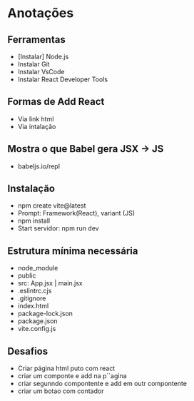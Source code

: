 # Anotações

## Ferramentas
- [Instalar] Node.js
- Instalar Git
- Instalar VsCode
- Instalar React Developer Tools

## Formas de Add React
- Via link html
- Via intalação

## Mostra o que Babel gera JSX -> JS
- babeljs.io/repl

## Instalação
- npm create vite@latest
- Prompt: Framework(React), variant (JS)
- npm install
- Start servidor: npm run dev

## Estrutura mínima necessária
- node_module
- public
- src: App.jsx | main.jsx
- .eslintrc.cjs
- .gitignore
- index.html
- package-lock.json
- package.json
- vite.config.js

## Desafios
- Criar página html puto com react
- criar um componte e add na p´´agina
- criar segunndo compontente e add em outr compontente
- criar um botao com contador